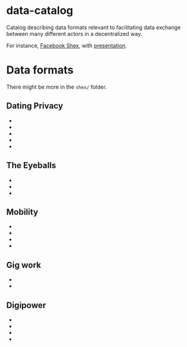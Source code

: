 # data-catalog
Catalog describing data formats relevant to facilitating data exchange between many different actors in a decentralized way. 

For instance, [Facebook Shex](https://github.com/hestiaAI/data-catalog/blob/9c0c6665d291930589ed33702a6cc6fd78b7eebd/shex/facebook-ads.shex), with [presentation](https://rdfshape.herokuapp.com/schemaInfo?schemaURL=https%3A%2F%2Fraw.githubusercontent.com%2FhestiaAI%2Fdata-catalog%2Fmain%2Fshex%2Ffacebook-ads.shex&schemaFormat=ShExC&schemaEngine=ShEx). 

# Data formats
There might be more in the `shex/` folder. 

## Dating Privacy
*
*
*
*
*

## The Eyeballs
*
*
*

## Mobility
*
*
*
*

## Gig work
*
*

## Digipower
*
*
*
*



